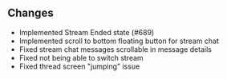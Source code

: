 ## Changes
- Implemented Stream Ended state (#689)
- Implemented scroll to bottom floating button for stream chat
- Fixed stream chat messages scrollable in message details
- Fixed not being able to switch stream
- Fixed thread screen "jumping" issue